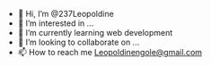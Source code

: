 - 👋 Hi, I’m @237Leopoldine
- 👀 I’m interested in ...
- 🌱 I’m currently learning web development 
- 💞️ I’m looking to collaborate on ...
- 📫 How to reach me Leopoldinengole@gmail.com

<!---
237Leopoldine/237Leopoldine is a ✨ special ✨ repository because its `README.md` (this file) appears on your GitHub profile.
You can click the Preview link to take a look at your changes.
--->
